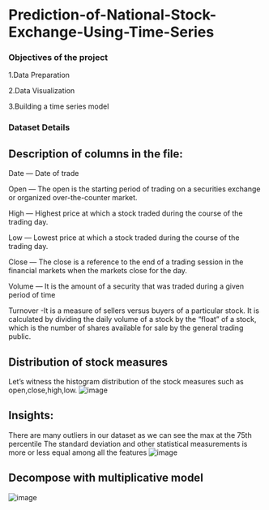 # Prediction-of-National-Stock-Exchange-Using-Time-Series

### Objectives of the project
1.Data Preparation

2.Data Visualization

3.Building a time series model

### Dataset Details
## Description of columns in the file:
Date — Date of trade

Open — The open is the starting period of trading on a securities exchange or organized over-the-counter market.

High — Highest price at which a stock traded during the course of the trading day.

Low — Lowest price at which a stock traded during the course of the trading day.

Close — The close is a reference to the end of a trading session in the financial markets when the markets close for the day.

Volume — It is the amount of a security that was traded during a given period of time

Turnover -It is a measure of sellers versus buyers of a particular stock. It is calculated by dividing the daily volume of a stock by the “float” of a stock, which is the number of shares available for sale by the general trading public.

## Distribution of stock measures
Let’s witness the histogram distribution of the stock measures such as open,close,high,low.
![image](https://user-images.githubusercontent.com/89696170/138592926-db42f7dc-f9ec-4846-afcf-ff8fa38718e7.png)

## Insights:
There are many outliers in our dataset as we can see the max at the 75th percentile
The standard deviation and other statistical measurements is more or less equal among all the features
![image](https://user-images.githubusercontent.com/89696170/138593012-f25db17e-3347-4d62-a27d-fafaa2b17097.png)

## Decompose with multiplicative model
![image](https://user-images.githubusercontent.com/89696170/138593070-b8bdab14-1d2d-41ed-bb9f-a32675e75ac5.png)
